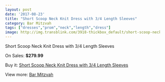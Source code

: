 ```yaml
---
layout: post
date: '2017-08-23'
title: "Short Scoop Neck Knit Dress with 3/4 Length Sleeves"
category: Bar Mitzvah
tags: ["dresses","prom","neck","length","dress"]
image: http://img.transblink.com/3918-thickbox_default/short-scoop-neck-knit-dress-with-3-4-length-sleeves.jpg
---
```

Short Scoop Neck Knit Dress with 3/4 Length Sleeves

On Sales: **$279.99**
<a href="https://www.transblink.com/en/bar-mitzvah/1246-short-scoop-neck-knit-dress-with-3-4-length-sleeves.html"><amp-img layout="responsive" width="600" height="600" src="//img.transblink.com/3918-thickbox_default/short-scoop-neck-knit-dress-with-3-4-length-sleeves.jpg" alt="Short Scoop Neck Knit Dress with 3/4 Length Sleeves 0" /></a>
<a href="https://www.transblink.com/en/bar-mitzvah/1246-short-scoop-neck-knit-dress-with-3-4-length-sleeves.html"><amp-img layout="responsive" width="600" height="600" src="//img.transblink.com/3920-thickbox_default/short-scoop-neck-knit-dress-with-3-4-length-sleeves.jpg" alt="Short Scoop Neck Knit Dress with 3/4 Length Sleeves 1" /></a>
<a href="https://www.transblink.com/en/bar-mitzvah/1246-short-scoop-neck-knit-dress-with-3-4-length-sleeves.html"><amp-img layout="responsive" width="600" height="600" src="//img.transblink.com/3919-thickbox_default/short-scoop-neck-knit-dress-with-3-4-length-sleeves.jpg" alt="Short Scoop Neck Knit Dress with 3/4 Length Sleeves 2" /></a>

Buy it: [Short Scoop Neck Knit Dress with 3/4 Length Sleeves](https://www.transblink.com/en/bar-mitzvah/1246-short-scoop-neck-knit-dress-with-3-4-length-sleeves.html "Short Scoop Neck Knit Dress with 3/4 Length Sleeves")

View more: [Bar Mitzvah](https://www.transblink.com/en/2-bar-mitzvah "Bar Mitzvah")